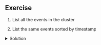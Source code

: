 ## Exercise

1. List all the events in the cluster

2. List the same events sorted by timestamp

<details>
  <summary markdown="span">Solution</summary>

1. List all the events in the cluster

```
k get events
```

2. List the same events sorted by timestamp

```
k get events --sort-by={.metadata.creationTimestamp}
```

</details>

